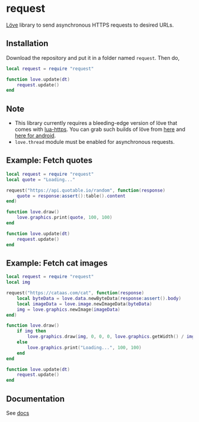 # request
[Löve](https://love2d.org) library to send asynchronous HTTPS requests to desired URLs.

## Installation
Download the repository and put it in a folder named `request`.
Then do,
```lua
local request = require "request"

function love.update(dt)
	request.update()
end
```

## Note
* This library currently requires a bleeding-edge version of löve that comes with [lua-https](https://github.com/love2d/lua-https).
You can grab such builds of löve from [here](https://love2d.org/wiki/lua-https) and [here for android](https://github.com/FlamingArr/love-android/actions/runs/1803015085).
* `love.thread` module must be enabled for asynchronous requests.

## Example: Fetch quotes
```lua
local request = require "request"
local quote = "Loading..."

request("https://api.quotable.io/random", function(response)
	quote = response:assert():table().content
end)

function love.draw()
	love.graphics.print(quote, 100, 100)
end

function love.update(dt)
	request.update()
end
```
## Example: Fetch cat images
```lua
local request = require "request"
local img

request("https://cataas.com/cat", function(response)
	local byteData = love.data.newByteData(response:assert().body)
	local imageData = love.image.newImageData(byteData)
	img = love.graphics.newImage(imageData)
end)

function love.draw()
	if img then 
		love.graphics.draw(img, 0, 0, 0, love.graphics.getWidth() / img:getWidth(), love.graphics.getHeight() / img:getHeight())
	else
		love.graphics.print("Loading...", 100, 100)
	end
end

function love.update(dt)
	request.update()
end
```

## Documentation
See [docs](docs.md)
